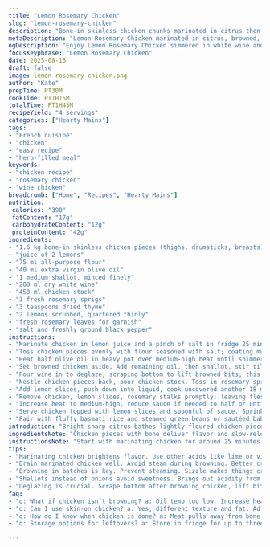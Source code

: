 ```yaml
---
title: "Lemon Rosemary Chicken"
slug: "lemon-rosemary-chicken"
description: "Bone-in skinless chicken chunks marinated in citrus then lightly floured and browned. Cooked in white wine and a mix of fresh and dried herbs with lemon slices simmered till tender. Sauce reduced for depth with bright citrus notes and soft rosemary finishing. Typical sides rice and greens recommended. Adjust herbs for personal taste or seasonal options."
metaDescription: "Lemon Rosemary Chicken marinated in citrus, browned, and simmered with herbs. A French-inspired dish full of bright flavors and tender chicken."
ogDescription: "Enjoy Lemon Rosemary Chicken simmered in white wine and herbs, topped with fresh lemon slices for vibrant flavor and tender juiciness."
focusKeyphrase: "Lemon Rosemary Chicken"
date: 2025-08-15
draft: false
image: lemon-rosemary-chicken.png
author: "Kate"
prepTime: PT30M
cookTime: PT1H15M
totalTime: PT1H45M
recipeYield: "4 servings"
categories: ["Hearty Mains"]
tags:
- "French cuisine"
- "chicken"
- "easy recipe"
- "herb-filled meal"
keywords:
- "chicken recipe"
- "rosemary chicken"
- "wine chicken"
breadcrumb: ["Home", "Recipes", "Hearty Mains"]
nutrition: 
 calories: "390"
 fatContent: "17g"
 carbohydrateContent: "12g"
 proteinContent: "42g"
ingredients:
- "1.6 kg bone-in skinless chicken pieces (thighs, drumsticks, breasts)"
- "juice of 2 lemons"
- "75 ml all-purpose flour"
- "40 ml extra virgin olive oil"
- "1 medium shallot, minced finely"
- "200 ml dry white wine"
- "450 ml chicken stock"
- "3 fresh rosemary sprigs"
- "3 teaspoons dried thyme"
- "2 lemons scrubbed, quartered thinly"
- "fresh rosemary leaves for garnish"
- "salt and freshly ground black pepper"
instructions:
- "Marinate chicken in lemon juice and a pinch of salt in fridge 25 minutes; moisture will bead and smell bright. Drain well to avoid steaming when browning."
- "Toss chicken pieces evenly with flour seasoned with salt; coating must be light to allow browning, not paste-like."
- "Heat half olive oil in heavy pot over medium-high heat until shimmering. Brown half chicken until golden, skin slightly crisp, about 3 min per side. Do in batches to avoid crowding—important."
- "Set browned chicken aside. Add remaining oil, then shallot, stir till translucent and aromas release, 2-3 min. Avoid browning shallot to keep sauce clean."
- "Pour wine in to deglaze, scraping bottom to lift browned bits; this builds deep flavor base. Boil briefly till slightly reduced, acid tames."
- "Nestle chicken pieces back, pour chicken stock. Toss in rosemary sprigs and dried thyme. Bring to simmer, cover, lower heat to gentle bubble. Cook 32-35 min or until meat yields easily from bone when poked with fork."
- "Add lemon slices, push down into liquid, cook uncovered another 18 min. Watch sauce thickness; should coat back of spoon, not watery or sticky."
- "Remove chicken, lemon slices, rosemary stalks promptly; leaving flesh to rest keeps juices locked."
- "Increase heat to medium-high, reduce sauce if needed to half or until syrupy but pourable. Taste, then season with salt and pepper carefully—flavors concentrate during reduction."
- "Serve chicken topped with lemon slices and spoonful of sauce. Sprinkle fresh rosemary leaves for herbal crispness."
- "Pair with fluffy basmati rice and steamed green beans or sautéed baby carrots for contrast and balance."
introduction: "Bright sharp citrus bathes lightly floured chicken pieces trimmed off skin for lean protein clarity. The floral pine scent of rosemary melds with subtle earthy thyme beneath bubbles of reduced white wine and chicken stock. Precise browning techniques seal edges while ensuring surface crispness—the thin crust holds moisture. Simmer low and slow to coax tender separation from bone without falling apart. Lemon slices brighten the rich herbaceous broth. Adjust dried herbs upward if fresh unavailable. Watch closely as sauce shrinks—too thick becomes gluey, too sparse lacks punch. Rustic but elegant French-inspired dish that’s adaptable, forgiving with timing and herbs."
ingredientsNote: "Chicken pieces with bone deliver flavor and slow-release moisture; skin removed for less fat presence but retain juiciness with proper marinate and sear. Lemon juice substitutes with lime if you prefer sharper notes. Flour amount slightly increased to ensure coating sticks and creates better fond for browning—don’t skip seasoning flour. Using shallots instead of onions trims sweetness and enhances acidity balance. White wine can be replaced with dry vermouth or even extra stock if no alcohol—adjust flavor accordingly. Fresh rosemary sprigs are indispensable; dry thyme replaces dry rosemary to vary aromatic profile with familiar pine-citrus hints. Use at least two fresh rosemary stalks; they impart depth, leaves garnish afterward for freshness. Lemon slices thin and even to avoid bitterness yet provide visible vibrant garnish."
instructionsNote: "Start with marinating chicken for around 25 minutes to lightly infuse acid and loosen muscle fibers—essential for tenderness. Draining before dredging ensures flour adheres properly without clumping, preventing soggy crust. Browning in two batches key to avoid steam and promote Maillard browning which locks flavor. Keep oil temperature medium-high; sizzling but not smoking. Shallots sweat not brown; sharp deglaze with wine retrieves all fond—thin layer brown bits stuck to pot bottom that deliver robust flavor once dissolved. Low simmer after lid covers avoids protein toughening seen at rolling boil. Adding citrus late in cooking avoids pith bitterness but allows fragrance to saturate. Removing solids before final reduction ensures sauce clarity. Watch sauce texture visually and by spoon test—too thick indicates overcooked. This step concentrates herbs and lemon flavor. Serve immediately; resting chicken in warm place retains juiciness. Common traps: overcrowding pan leads to steaming chicken, underbrowning dulls flavor base, neglecting sauce reduction leaves watery dinner. Quick fix for watery sauce—uncover and raise heat; too thick—add stock carefully. Keep tasting through finale for seasoning control."
tips:
- "Marinating chicken brightens flavor. Use other acids like lime or vinegar if no lemons. Important step for tenderness, pH helps protein break down."
- "Drain marinated chicken well. Avoid steam during browning. Better crust, flaky texture if flour clings without excess moisture. Oil temp matters."
- "Browning in batches is key. Prevent steaming. Sizzle makes things crispy. Watch color, golden edges means flavor is building. Don't rush."
- "Shallots instead of onions avoid sweetness. Brings out acidity from the wine. Key to clarity in sauce. Adds depth without overpowering."
- "Deglazing is crucial. Scrape bottom after browning chicken, lift bits stuck to pot. Those bits carry deep flavor. Don’t skip this part."
faq:
- "q: What if chicken isn’t browning? a: Oil temp too low. Increase heat slightly. Key for Maillard reaction. Look for golden color."
- "q: Can I use skin-on chicken? a: Yes, different texture and fat. Adjust cooking time slightly. Skin will render more moisture."
- "q: How do I know when chicken is done? a: Meat pulls away from bone easily. Use fork, poke and check. Juices should run clear."
- "q: Storage options for leftovers? a: Store in fridge for up to three days. Can freeze, but texture changes slightly. Reheat gently."

---
```

